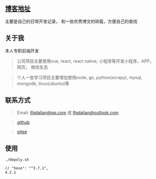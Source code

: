 ## [博客地址](http://blog.afacode.top)
主要是自己的日常开发记录， 和一些优秀博文的转载，方便自己的查找

## 关于我
本人专职前端开发
> 公司项目主要使用vue, react, react native, 小程序等开发小程序，APP，网页， 微信生态

> 个人一些学习项目主要增加使用node, go, python(scrapy), mysql, mongodb, linux(ubuntu)等

## 联系方式
> Email: lfqdalian@qq.com 或 lfqdalian@outlook.com

> [github](https://github.com/afacode/)

> [gitee](https://gitee.com/afacode)

## 使用
```
./depoly.sh

// "hexo": "^3.7.1",
4.2.1
```


